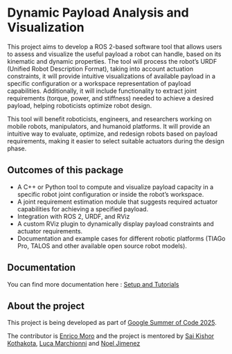 # Dynamic Payload Analysis and Visualization

This project aims to develop a ROS 2-based software tool that allows users to assess and visualize the useful payload a robot can handle, based on its kinematic and dynamic properties. The tool will process the robot’s URDF (Unified Robot Description Format), taking into account actuation constraints, it will provide intuitive visualizations of available payload in a specific configuration or a workspace representation of payload capabilities. Additionally, it will include functionality to extract joint requirements (torque, power, and stiffness) needed to achieve a desired payload, helping roboticists optimize robot design.

This tool will benefit roboticists, engineers, and researchers working on mobile robots, manipulators, and humanoid platforms. It will provide an intuitive way to evaluate, optimize, and redesign robots based on payload requirements, making it easier to select suitable actuators during the design phase.

## Outcomes of this package

  * A C++ or Python tool to compute and visualize payload capacity in a specific robot joint configuration or inside the robot’s workspace.
  * A joint requirement estimation module that suggests required actuator capabilities for achieving a specified payload.
  * Integration with ROS 2, URDF, and RViz
  * A custom RViz plugin to dynamically display payload constraints and actuator requirements.
  * Documentation and example cases for different robotic platforms (TIAGo Pro, TALOS and other available open source robot models).

## Documentation

You can find more documentation here : [Setup and Tutorials](doc/README.md)

## About the project
This project is being developed as part of [Google Summer of Code 2025](https://summerofcode.withgoogle.com/programs/2025/projects/mPxgXKpc).

The contributor is [Enrico Moro](https://github.com/enrico391) and the project is mentored by [Sai Kishor Kothakota](https://github.com/saikishor), [Luca Marchionni](https://github.com/lucamarchionni) and [Noel Jimenez](https://github.com/Noel215)

